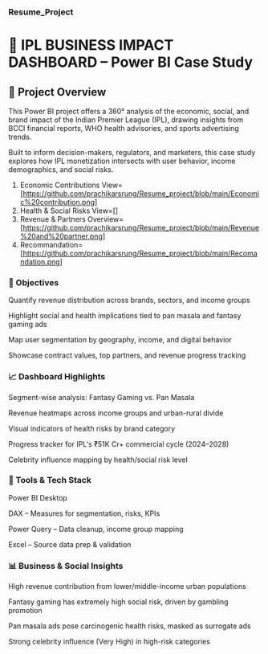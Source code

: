 ### Resume_Project
# 🏏 IPL BUSINESS IMPACT DASHBOARD – Power BI Case Study
## 📁 Project Overview
This Power BI project offers a 360° analysis of the economic, social, and brand impact of the Indian Premier League (IPL), drawing insights from BCCI financial reports, WHO health advisories, and sports advertising trends.

Built to inform decision-makers, regulators, and marketers, this case study explores how IPL monetization intersects with user behavior, income demographics, and social risks.

1. Economic Contributions View=[https://github.com/prachikarsrung/Resume_project/blob/main/Economic%20contribution.png]
2. Health & Social Risks View=[]
3. Revenue & Partners Overview=[https://github.com/prachikarsrung/Resume_project/blob/main/Revenue%20and%20partner.png]
4. Recommandation=[https://github.com/prachikarsrung/Resume_project/blob/main/Recomandation.png]

### 🎯 Objectives
Quantify revenue distribution across brands, sectors, and income groups

Highlight social and health implications tied to pan masala and fantasy gaming ads

Map user segmentation by geography, income, and digital behavior

Showcase contract values, top partners, and revenue progress tracking

### 📈 Dashboard Highlights
Segment-wise analysis: Fantasy Gaming vs. Pan Masala

Revenue heatmaps across income groups and urban-rural divide

Visual indicators of health risks by brand category

Progress tracker for IPL's ₹51K Cr+ commercial cycle (2024–2028)

Celebrity influence mapping by health/social risk level

### 🔧 Tools & Tech Stack
Power BI Desktop

DAX – Measures for segmentation, risks, KPIs

Power Query – Data cleanup, income group mapping

Excel – Source data prep & validation

### 📊 Business & Social Insights
High revenue contribution from lower/middle-income urban populations

Fantasy gaming has extremely high social risk, driven by gambling promotion

Pan masala ads pose carcinogenic health risks, masked as surrogate ads

Strong celebrity influence (Very High) in high-risk categories

